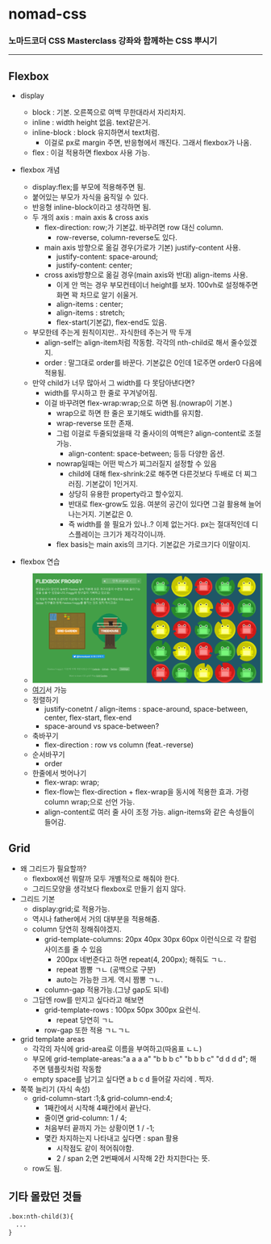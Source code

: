 # nomad-css
### 노마드코더 CSS Masterclass 강좌와 함께하는 CSS 뿌시기

---

## Flexbox
- display
  - block : 기본. 오른쪽으로 여백 무한대라서 자리차지.
  - inline : width height 없음. text같은거.
  - inline-block : block 유지하면서 text처럼.
    - 이걸로 px로 margin 주면, 반응형에서 깨진다. 그래서 flexbox가 나옴.
  - flex : 이걸 적용하면 flexbox 사용 가능.

- flexbox 개념
  - display:flex;를 부모에 적용해주면 됨.
  - 붙어있는 부모가 자식을 움직일 수 있다.
  - 반응형 inline-block이라고 생각하면 됨.
  - 두 개의 axis : main axis & cross axis
    - flex-direction: row;가 기본값. 바꾸려면 row 대신 column.
      - row-reverse, column-reverse도 있다.
    - main axis 방향으로 옮길 경우(가로가 기본) justify-content 사용.
      - justify-content: space-around;
      - justify-content: center;
    - cross axis방향으로 옮길 경우(main axis와 반대) align-items 사용.
      - 이게 안 먹는 경우 부모컨테이너 height를 보자. 100vh로 설정해주면 화면 꽉 차므로 알기 쉬울거.
      - align-items : center;
      - align-items : stretch;
      - flex-start(기본값), flex-end도 있음.
  - 부모한테 주는게 원칙이지만.. 자식한테 주는거 딱 두개
    - align-self는 align-item처럼 작동함. 각각의 nth-child로 해서 줄수있겠지.
    - order : 말그대로 order를 바꾼다. 기본값은 0인데 1로주면 order0 다음에 적용됨.
  - 만약 child가 너무 많아서 그 width를 다 못담아낸다면?
    - width를 무시하고 한 줄로 꾸겨넣어짐.
    - 이걸 바꾸려면 flex-wrap:wrap;으로 하면 됨.(nowrap이 기본.)
      - wrap으로 하면 한 줄은 포기해도 width를 유지함.
      - wrap-reverse 또한 존재.
      - 그럼 이걸로 두줄되었을때 각 줄사이의 여백은? align-content로 조절가능.
        - align-content: space-between; 등등 다양한 옵션.
      - nowrap일때는 어떤 박스가 찌그러질지 설정할 수 있음
        - child에 대해 flex-shrink:2로 해주면 다른것보다 두배로 더 찌그러짐. 기본값이 1인거지.
        - 상당히 유용한 property라고 할수있지.
        - 반대로 flex-grow도 있음. 여분의 공간이 있다면 그걸 활용해 늘어나는거지. 기본값은 0.
        - 즉 width를 쓸 필요가 있나..? 이제 없는거다. px는 절대적인데 디스플레이는 크기가 제각각이니까.
      - flex basis는 main axis의 크기다. 기본값은 가로크기다 이말이지.

- flexbox 연습
  - ![](https://github.com/KangJunewoo/nomad-css/blob/master/Flexbox/flexboxfroggy.gif)
  - [여기](http://flexboxfroggy.com/)서 가능
  - 정렬하기
    - justify-conetnt / align-items : space-around, space-between, center, flex-start, flex-end
    - space-around vs space-between?
  - 축바꾸기
    -  flex-direction : row vs column (feat.-reverse)
  - 순서바꾸기
    - order
  - 한줄에서 벗어나기
    - flex-wrap: wrap;
    - flex-flow는 flex-direction + flex-wrap을 동시에 적용한 효과. 가령 column wrap;으로 선언 가능.
    - align-content로 여러 줄 사이 조정 가능. align-items와 같은 속성들이 들어감.

  
## Grid
- 왜 그리드가 필요할까?
  - flexbox에선 뭐랄까 모두 개별적으로 해줘야 한다.
  - 그리드모양을 생각보다 flexbox로 만들기 쉽지 않다.
- 그리드 기본
  - display:grid;로 적용가능.
  - 역시나 father에서 거의 대부분을 적용해줌.
  - column 당연히 정해줘야겠지.
    - grid-template-columns: 20px 40px 30px 60px 이런식으로 각 칼럼 사이즈를 줄 수 있음
      - 200px 네번준다고 하면 repeat(4, 200px); 해줘도 ㄱㄴ.
      - repeat 짬뽕 ㄱㄴ (공백으로 구분)
      - auto는 가능한 크게. 역시 짬뽕 ㄱㄴ.
    - column-gap 적용가능.(그냥 gap도 되네)
  - 그담엔 row를 만지고 싶다라고 해보면
    - grid-template-rows : 100px 50px 300px 요런식.
      - repeat 당연히 ㄱㄴ
    - row-gap 또한 적용 ㄱㄴㄱㄴ
- grid template areas
  - 각각의 자식에 grid-area로 이름을 부여하고(따옴표 ㄴㄴ)
  - 부모에 grid-template-areas:"a a a a" "b b b c" "b b b c" "d d d d"; 해주면 템플릿처럼 작동함
  - empty space를 남기고 싶다면 a b c d 들어갈 자리에 . 찍자.
- 쭉쭉 늘리기 (자식 속성)
  - grid-column-start :1;& grid-column-end:4;
    - 1째칸에서 시작해 4째칸에서 끝난다.
    - 줄이면 grid-column: 1 / 4;
    - 처음부터 끝까지 가는 상황이면 1 / -1;
    - 몇칸 차지하는지 나타내고 싶다면 : span 활용
      - 시작점도 같이 적어줘야함.
      - 2 / span 2;면 2번째에서 시작해 2칸 차지한다는 뜻.
  - row도 됨.

## 기타 몰랐던 것들
```
.box:nth-child(3){
  ...
}
```